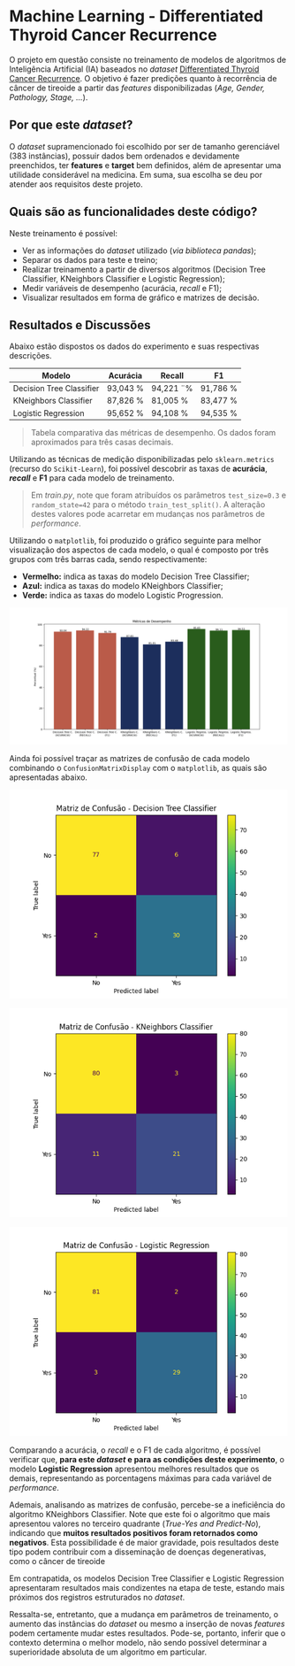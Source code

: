 # Machine Learning - Differentiated Thyroid Cancer Recurrence
O projeto em questão consiste no treinamento de modelos de algoritmos de Inteligência Artificial (IA) baseados no *dataset* [Differentiated Thyroid Cancer Recurrence](https://archive.ics.uci.edu/dataset/915/differentiated+thyroid+cancer+recurrence). O objetivo é fazer predições quanto à recorrência de câncer de tireoide a partir das *features* disponibilizadas (*Age, Gender, Pathology, Stage, ...*).

## Por que este *dataset*?
O *dataset* supramencionado foi escolhido por ser de tamanho gerenciável (383 instâncias), possuir dados bem ordenados e devidamente preenchidos, ter **features** e **target** bem definidos, além de apresentar uma utilidade considerável na medicina. Em suma, sua escolha se deu por atender aos requisitos deste projeto.

## Quais são as funcionalidades deste código?
Neste treinamento é possível:
* Ver as informações do *dataset* utilizado (*via biblioteca pandas*);
* Separar os dados para teste e treino;
* Realizar treinamento a partir de diversos algoritmos (Decision Tree Classifier, KNeighbors Classifier e Logistic Regression);
* Medir variáveis de desempenho (acurácia, *recall* e F1);
* Visualizar resultados em forma de gráfico e matrizes de decisão.


## Resultados e Discussões
Abaixo estão dispostos os dados do experimento e suas respectivas descrições.

| Modelo                   | Acurácia   | Recall    | F1       |
| ------------------------ | ---------- | --------- | -------- |
| Decision Tree Classifier | 93,043 %   | 94,221 ¨% | 91,786 % |
| KNeighbors Classifier    | 87,826 %   | 81,005 %  | 83,477 % |
| Logistic Regression      | 95,652 %   | 94,108 %  | 94,535 % |

> Tabela comparativa das métricas de desempenho. Os dados foram aproximados para três casas decimais.

Utilizando as técnicas de medição disponibilizadas pelo `sklearn.metrics` (recurso do `Scikit-Learn`), foi possível descobrir as taxas de **acurácia**, ***recall*** e **F1** para cada modelo de treinamento.
> Em *train.py*, note que foram atribuídos os parâmetros `test_size=0.3` e `random_state=42` para o método `train_test_split()`. A alteração destes valores pode acarretar em mudanças nos parâmetros de *performance*.

Utilizando o `matplotlib`, foi produzido o gráfico seguinte para melhor visualização dos aspectos de cada modelo, o qual é composto por três grupos com três barras cada, sendo respectivamente:
* **Vermelho:** indica as taxas do modelo Decision Tree Classifier;
* **Azul:** indica as taxas do modelo KNeighbors Classifier;
* **Verde:** indica as taxas do modelo Logistic Progression.

![Gráfico comparativo de métricas de desempenho para os três algoritmos](/assets/bar-graphic-comparing-scores.png)

Ainda foi possível traçar as matrizes de confusão de cada modelo combinando o `ConfusionMatrixDisplay` com o `matplotlib`, as quais são apresentadas abaixo.

![Gráfico comparativo de métricas de desempenho para os três algoritmos](/assets/cm-decision-tree-classifier.png)

![Gráfico comparativo de métricas de desempenho para os três algoritmos](/assets/cm-kneighbors-classifier.png)

![Gráfico comparativo de métricas de desempenho para os três algoritmos](/assets/cm-logistic-regression.png)

Comparando a acurácia, o *recall* e o F1 de cada algoritmo, é possível verificar que, **para este *dataset* e para as condições deste experimento**, o modelo **Logistic Regression** apresentou melhores resultados que os demais, representando as porcentagens máximas para cada variável de *performance*.

Ademais, analisando as matrizes de confusão, percebe-se a ineficiência do algoritmo KNeighbors Classifier. Note que este foi o algoritmo que mais apresentou valores no terceiro quadrante (*True-Yes and Predict-No*), indicando que **muitos resultados positivos foram retornados como negativos**. Esta possibilidade é de maior gravidade, pois resultados deste tipo podem contribuir com a disseminação de doenças degenerativas, como o câncer de tireoide

Em contrapatida, os modelos Decision Tree Classifier e Logistic Regression apresentaram resultados mais condizentes na etapa de teste, estando mais próximos dos registros estruturados no *dataset*. 

Ressalta-se, entretanto, que a mudança em parâmetros de treinamento, o aumento das instâncias do *dataset* ou mesmo a inserção de novas *features* podem certamente mudar estes resultados. Pode-se, portanto, inferir que o contexto determina o melhor modelo, não sendo possível determinar a superioridade absoluta de um algoritmo em particular.
